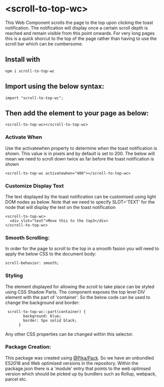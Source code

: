 # \<scroll-to-top-wc\>

This Web Component scrolls the page to the top upon clicking the toast notification. The notification will display once a certain scroll depth is reached and remain visible from this point onwards. For very long pages this is a quick shorcut to the top of the page rather than having to use the scroll bar which can be cumbersome.

## Install with

```
npm i scroll-to-top-wc
```

## Import using the below syntax:

```
import "scroll-to-top-wc";
```

## Then add the element to your page as below:

```
<scroll-to-top-wc></scroll-to-top-wc>
```

### Activate When

Use the activatewhen property to determine when the toast notification is shown. This value is in pixels and by default is set to 200. The below will mean we need to scroll down twice as far before the toast notification is shown

```
<scroll-to-top-wc activatewhen="400"></scroll-to-top-wc>
```

### Customize Display Text

The text displayed by the toast notification can be customised using light DOM nodes as below. Note that we need to specify SLOT='TEXT' for the node that will display the text on the toast notification

```
<scroll-to-top-wc>
  <div slot="text">Move this to the top3</div>
</scroll-to-top-wc>
```

### Smooth Scrolling:

In order for the page to scroll to the top in a smooth fasion you will need to apply the below CSS to the document body:

```
scroll-behavior: smooth;
```

### Styling

The element displayed for allowing the scroll to take place can be styled using CSS Shadow Parts. The component exposes the top level DIV element with the part of 'container'. So the below code can be used to change the background and border:

```
 scroll-to-top-wc::part(container) {
        background: blue;
        border: 5px solid black;
      }
```

Any other CSS properties can be changed within this selector.

### Package Creation:

This package was created using [@Pika/Pack](https://www.pika.dev/blog/introducing-pika-pack/). So we have an unbundled ES2018 and Web optimised versions in the repository. Within the package.json there is a 'module' entry that points to the web optimsed version which should be picked up by bundlers such as Rollup, webpack, parcel etc.
